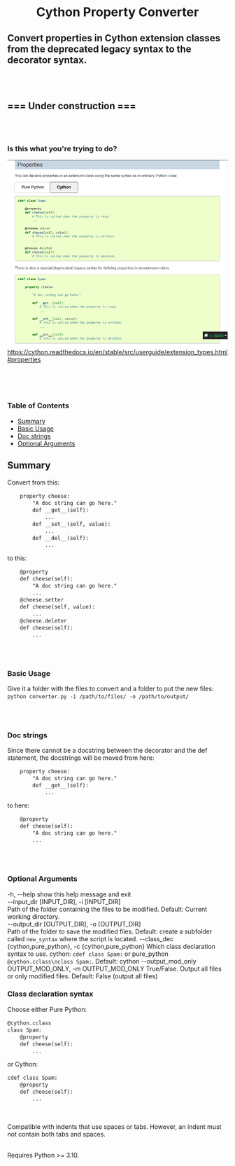 <h1 align="center">Cython Property Converter</h1>

## Convert properties in Cython extension classes from the deprecated legacy syntax to the decorator syntax. ##

<br><br>
## ===  Under construction  === ##
<br><br>

### Is this what you're trying to do? ###
![](assets/screenshot.png)
https://cython.readthedocs.io/en/stable/src/userguide/extension_types.html#properties
<br><br>


<br/><br/>
### Table of Contents
* [Summary](#Summary)
* [Basic Usage](#Basic-Usage)
* [Doc strings](#Doc-strings)
* [Optional Arguments](#Optional-Arguments)


## Summary
Convert from this:
```
    property cheese:
        "A doc string can go here."
        def __get__(self):
            ...
        def __set__(self, value):
            ...
        def __del__(self):
            ...
```
to this:
```
    @property
    def cheese(self):
        "A doc string can go here."
        ...
    @cheese.setter
    def cheese(self, value):
        ...
    @cheese.deleter
    def cheese(self):
        ...
```



<br><br>
### Basic Usage ###
Give it a folder with the files to convert and a folder to put the new files:
`python converter.py -i /path/to/files/ -o /path/to/output/`



<br><br>
### Doc strings ###
Since there cannot be a docstring between the decorator and the def statement, the docstrings will be moved from here:
```
    property cheese:
        "A doc string can go here."
        def __get__(self):
            ...
```
to here:
```
    @property
    def cheese(self):
        "A doc string can go here."
        ...
```


<br><br>

### Optional Arguments ###
  -h, --help            show this help message and exit<br>
  --input_dir [INPUT_DIR], -i [INPUT_DIR]<br>
                        Path of the folder containing the files to be modified. Default: Current working directory.<br>
  --output_dir [OUTPUT_DIR], -o [OUTPUT_DIR]<br>
                        Path of the folder to save the modified files. Default: create a subfolder called `new_syntax` where the
                        script is located.
  --class_dec {cython,pure_python}, -c {cython,pure_python}
                        Which class declaration syntax to use. cython: `cdef class Spam:` or pure_python `@cython.cclass\nclass
                        Spam:`. Default: cython
  --output_mod_only OUTPUT_MOD_ONLY, -m OUTPUT_MOD_ONLY
                        True/False. Output all files or only modified files. Default: False (output all files)


### Class declaration syntax ###

Choose either Pure Python:
```
@cython.cclass
class Spam:
    @property
    def cheese(self):
        ...
```
or Cython:
```
cdef class Spam:
    @property
    def cheese(self):
        ...
```


<br><br>
Compatible with indents that use spaces or tabs. However, an indent must not contain both tabs and spaces.

<br>
Requires Python >= 3.10.


<br><br>
